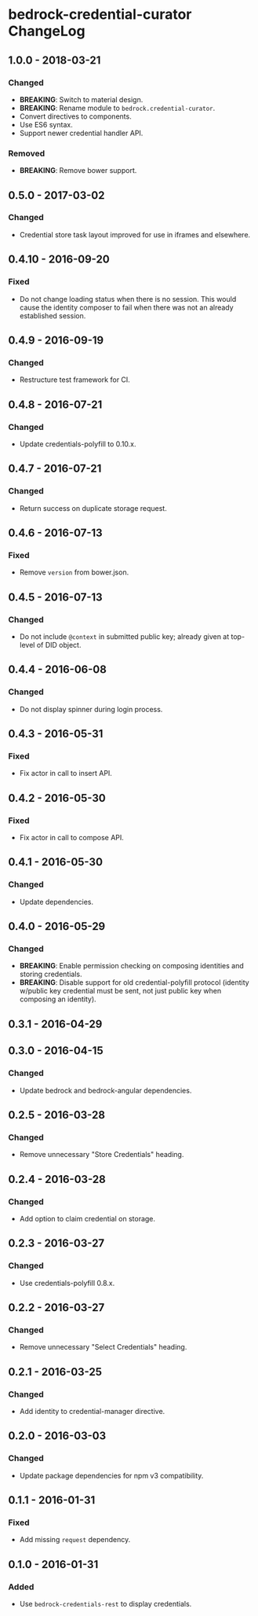 # bedrock-credential-curator ChangeLog

## 1.0.0 - 2018-03-21

### Changed
- **BREAKING**: Switch to material design.
- **BREAKING**: Rename module to `bedrock.credential-curator`.
- Convert directives to components.
- Use ES6 syntax.
- Support newer credential handler API.

### Removed
- **BREAKING**: Remove bower support.

## 0.5.0 - 2017-03-02

### Changed
- Credential store task layout improved for use in iframes and elsewhere.

## 0.4.10 - 2016-09-20

### Fixed
- Do not change loading status when there is no session.  This would cause the
  identity composer to fail when there was not an already established session.

## 0.4.9 - 2016-09-19

### Changed
- Restructure test framework for CI.

## 0.4.8 - 2016-07-21

### Changed
- Update credentials-polyfill to 0.10.x.

## 0.4.7 - 2016-07-21

### Changed
- Return success on duplicate storage request.

## 0.4.6 - 2016-07-13

### Fixed
- Remove `version` from bower.json.

## 0.4.5 - 2016-07-13

### Changed
- Do not include `@context` in submitted public key; already
  given at top-level of DID object.

## 0.4.4 - 2016-06-08

### Changed
- Do not display spinner during login process.

## 0.4.3 - 2016-05-31

### Fixed
- Fix actor in call to insert API.

## 0.4.2 - 2016-05-30

### Fixed
- Fix actor in call to compose API.

## 0.4.1 - 2016-05-30

### Changed
- Update dependencies.

## 0.4.0 - 2016-05-29

### Changed
- **BREAKING**: Enable permission checking on composing identities and
  storing credentials.
- **BREAKING**: Disable support for old credential-polyfill protocol
  (identity w/public key credential must be sent, not just public key
  when composing an identity).

## 0.3.1 - 2016-04-29

## 0.3.0 - 2016-04-15

### Changed
- Update bedrock and bedrock-angular dependencies.

## 0.2.5 - 2016-03-28

### Changed
- Remove unnecessary "Store Credentials" heading.

## 0.2.4 - 2016-03-28

### Changed
- Add option to claim credential on storage.

## 0.2.3 - 2016-03-27

### Changed
- Use credentials-polyfill 0.8.x.

## 0.2.2 - 2016-03-27

### Changed
- Remove unnecessary "Select Credentials" heading.

## 0.2.1 - 2016-03-25

### Changed
- Add identity to credential-manager directive.

## 0.2.0 - 2016-03-03

### Changed
- Update package dependencies for npm v3 compatibility.

## 0.1.1 - 2016-01-31

### Fixed
- Add missing `request` dependency.

## 0.1.0 - 2016-01-31

### Added
- Use `bedrock-credentials-rest` to display credentials.
